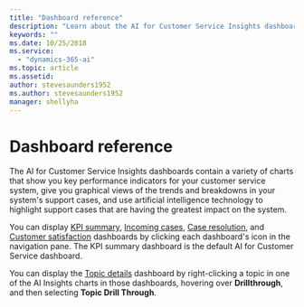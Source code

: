 ```yaml
---
title: "Dashboard reference"
description: "Learn about the AI for Customer Service Insights dashboards."
keywords: ""
ms.date: 10/25/2018
ms.service:
  - "dynamics-365-ai"
ms.topic: article
ms.assetid: 
author: stevesaunders1952
ms.author: stevesaunders1952
manager: shellyha
---
```


# Dashboard reference

The AI for Customer Service Insights dashboards contain a variety of charts that show you key performance indicators for your customer service system, give you graphical views of the trends and breakdowns in your system's support cases, and use artificial intelligence technology to highlight support cases that are having the greatest impact on the system.

You can display [KPI summary](ai-csi-dash-kpi-summary.md), [Incoming cases](ai-csi-dash-incoming-cases.md), [Case resolution](ai-csi-dash-case-resolutions.md), and [Customer satisfaction](ai-csi-dash-CSAT.md) dashboards by clicking each dashboard's icon in the navigation pane. The KPI summary dashboard is the default AI for Customer Service dashboard.

You can display the [Topic details](ai-csi-dash-topic-details.md) dashboard by right-clicking a topic in one of the AI Insights charts in those dashboards, hovering over **Drillthrough**, and then selecting **Topic Drill Through**.